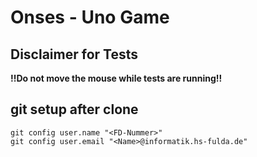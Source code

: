 # Onses - Uno Game

## Disclaimer for Tests
**!!Do not move the mouse while tests are running!!**

## git setup after clone
```shell
git config user.name "<FD-Nummer>"
git config user.email "<Name>@informatik.hs-fulda.de"
```
